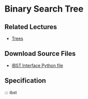 # Binary Search Tree

## Related Lectures

- [Trees](https://slides.com/lucascordova/trees/fullscreen?token=EzhpYM3r)

## Download Source Files

- [IBST Interface Python file](../ibst.py)

## Specification

::: ibst
